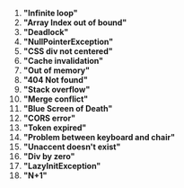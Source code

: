 1. **"Infinite loop"** 
2. **"Array Index out of bound"**
3. **"Deadlock"**
4. **"NullPointerException"**
5. **"CSS div not centered"**
6. **"Cache invalidation"**
7. **"Out of memory"**
8. **"404 Not found"**
9. **"Stack overflow"**
10. **"Merge conflict"**
11. **"Blue Screen of Death"**
12. **"CORS error"**
13. **"Token expired"**
14. **"Problem between keyboard and chair"**
15. **"Unaccent doesn't exist"**
16. **"Div by zero"**
17. **"LazyInitException"**
18. **"N+1"**